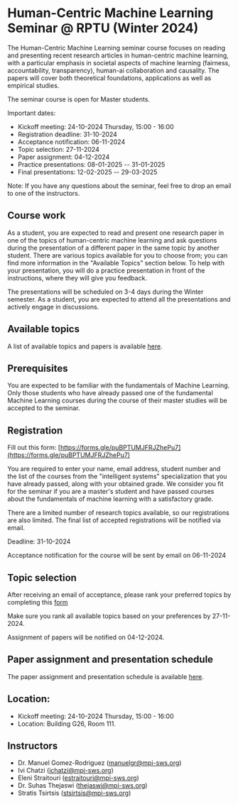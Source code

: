 # Human-Centric Machine Learning Seminar @ RPTU (Winter 2024)

The Human-Centric Machine Learning seminar course focuses on reading and presenting recent research articles in human-centric machine learning, with a particular emphasis in
societal aspects of machine learning (fairness, accountability, transparency), human-ai collaboration and causality. The papers will cover both theoretical foundations, applications as well as empirical studies.

The seminar course is open for Master students.

Important dates:

- Kickoff meeting: 24-10-2024 Thursday, 15:00 - 16:00
- Registration deadline: 31-10-2024
- Acceptance notification: 06-11-2024
- Topic selection: 27-11-2024
- Paper assignment: 04-12-2024
- Practice presentations: 08-01-2025 -- 31-01-2025
- Final presentations: 12-02-2025 -- 29-03-2025

Note: If you have any questions about the seminar, feel free to drop an email to
one of the instructors.

## Course work

As a student, you are expected to read and present one research paper in one of the topics of human-centric machine learning and ask questions during the presentation of a different paper in the same topic by another student. There are various topics available for you to choose from; you can find more information in the "Available Topics" 
section below. To help with your presentation, you will do a practice presentation in front of the instructions, where they will give you feedback.

The presentations will be scheduled on 3-4 days during the Winter semester. As a student, you are expected to attend all the presentations and actively engage in discussions.

## Available topics
 
A list of available topics and papers is available [here](https://docs.google.com/document/d/12UGu9BenZFOmmGjMhGPl5RchiT5mX953bBMhKUt8LzY/edit?usp=sharing).

## Prerequisites

You are expected to be familiar with the fundamentals of Machine Learning. Only those students who have already passed one of the fundamental Machine Learning courses during the course of their master studies will be accepted to the seminar.

## Registration

Fill out this form: [https://forms.gle/puBPTUMJFRJZhePu7](https://forms.gle/puBPTUMJFRJZhePu7)

You are required to enter your name, email address, student number and the list of the courses from the "intelligent systems" specialization that you have already passed, along with your obtained grade. We consider you fit for the seminar if you are a master's student and have passed courses about the fundamentals of machine learning with a satisfactory grade.

There are a limited number of research topics available, so our registrations are also limited. The final list of accepted registrations will be notified via
email.

Deadline: 31-10-2024

Acceptance notification for the course will be sent by email on 06-11-2024

## Topic selection

After receiving an email of acceptance, please rank your preferred topics by completing this [form](https://prettyform.addxt.com/a/form/?vf=1FAIpQLScZgq7-Th9-V3AV2-RQgZxI3yNtRL9ubCWMr0hPG1XZMeGIAg)

Make sure you rank all available topics based on your preferences by 27-11-2024.

Assignment of papers will be notified on 04-12-2024.

## Paper assignment and presentation schedule

The paper assignment and presentation schedule is available [here](https://docs.google.com/spreadsheets/d/1cZpdRiH4CDqfBytjO1AVYelv9y80F-T_XbjVZy5a96w/edit?usp=sharing).
## Location:

 - Kickoff meeting: 24-10-2024 Thursday, 15:00 - 16:00
 - Location: Building G26, Room 111.

## Instructors

- Dr. Manuel Gomez-Rodriguez (manuelgr@mpi-sws.org)
- Ivi Chatzi (ichatzi@mpi-sws.org)
- Eleni Straitouri (estraitouri@mpi-sws.org)
- Dr. Suhas Thejaswi (thejaswi@mpi-sws.org)
- Stratis Tsirtsis (stsirtsis@mpi-sws.org)
